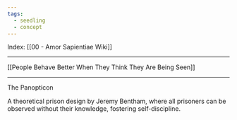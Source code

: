 ```yaml
---
tags:
  - seedling
  - concept
---
```

Index: [[00 - Amor Sapientiae Wiki]]

---

[[People Behave Better When They Think They Are Being Seen]]

---

The Panopticon

A theoretical prison design by Jeremy Bentham, where all prisoners can be observed without their knowledge, fostering self-discipline.
